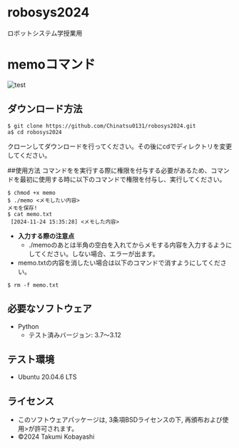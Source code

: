 # robosys2024
ロボットシステム学授業用

# memoコマンド
![test](https://github.com/Chinatsu0131/robosys2024/actions/workflows/test.yml/badge.svg)

## ダウンロード方法
```
$ git clone https://github.com/Chinatsu0131/robosys2024.git
a$ cd robosys2024
```

クローンしてダウンロードを行ってください。その後にcdでディレクトリを変更してください。

##使用方法
コマンドをを実行する際に権限を付与する必要があるため、コマンドを最初に使用する時に以下のコマンドで権限を付与し、実行してください。

```
$ chmod +x memo
$ ./memo <メモしたい内容>
メモを保存!
$ cat memo.txt
 [2024-11-24 15:35:28] <メモした内容> 
```

- **入力する際の注意点**
  - ./memoのあとは半角の空白を入れてからメモする内容を入力するようにしてください。しない場合、エラーが出ます。
 - memo.txtの内容を消したい場合は以下のコマンドで消すようにしてください。
```
$ rm -f memo.txt
```

## 必要なソフトウェア
- Python
  - テスト済みバージョン: 3.7～3.12

## テスト環境
- Ubuntu 20.04.6 LTS

## ライセンス
- このソフトウェアパッケージは, 3条項BSDライセンスの下, 再頒布および使用>が許可されます。
- ©2024 Takumi Kobayashi
